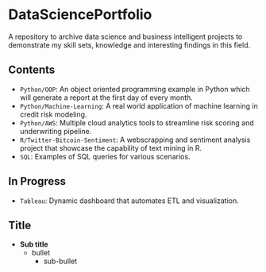 # DataSciencePortfolio
A repository to archive data science and business intelligent projects to demonstrate my skill sets, knowledge and interesting findings in this field.

## Contents
* `Python/OOP`: An object oriented programming example in Python which will generate a report at the first day of every month.
* `Python/Machine-Learning`: A real world application of machine learning in credit risk modeling.
* `Python/AWS`: Multiple cloud analytics tools to streamline risk scoring and underwriting pipeline.
* `R/Twitter-Bitcoin-Sentiment`: A webscrapping and sentiment analysis project that showcase the capability of text mining in R.
* `SQL`: Examples of SQL queries for various scenarios.

## In Progress
* `Tableau`: Dynamic dashboard that automates ETL and visualization.

## Title
* __Sub title__
  * bullet
    * sub-bullet
